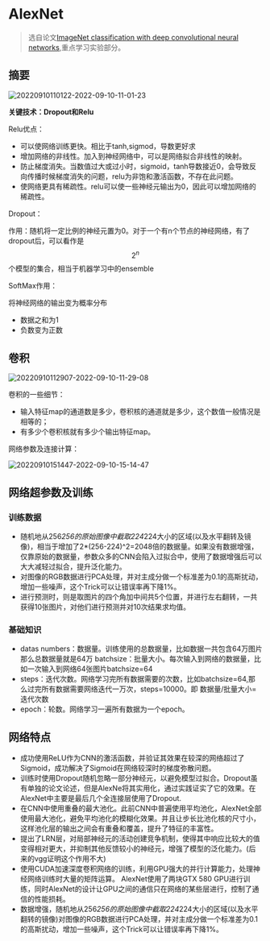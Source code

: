 # AlexNet

> 选自论文[ImageNet classification with deep convolutional neural networks](https://dl.acm.org/doi/abs/10.1145/3065386),重点学习实验部分。


## 摘要

![20220910110122-2022-09-10-11-01-23](https://cdn.jsdelivr.net/gh/ironartisan/picRepo/20220910110122-2022-09-10-11-01-23.png)


**关键技术：Dropout和Relu**
  
Relu优点：

- 可以使网络训练更快。相比于tanh,sigmod，导数更好求
- 增加网络的非线性。加入到神经网络中，可以是网络拟合非线性的映射。
- 防止梯度消失。当数值过大或过小时，sigmoid，tanh导数接近0，会导致反向传播时候梯度消失的问题，relu为非饱和激活函数，不存在此问题。
- 使网络更具有稀疏性。relu可以使一些神经元输出为0，因此可以增加网络的稀疏性。
  
Dropout：

作用：随机将一定比例的神经元置为0。对于一个有n个节点的神经网络，有了dropout后，可以看作是$$2^n$$个模型的集合，相当于机器学习中的ensemble

SoftMax作用：

将神经网络的输出变为概率分布
- 数据之和为1
- 负数变为正数

## 卷积

![20220910112907-2022-09-10-11-29-08](https://cdn.jsdelivr.net/gh/ironartisan/picRepo/20220910112907-2022-09-10-11-29-08.png)

卷积的一些细节：
- 输入特征map的通道数是多少，卷积核的通道就是多少，这个数值一般情况是相等的；
- 有多少个卷积核就有多少个输出特征map。

网络参数及连接计算：

![20220910151447-2022-09-10-15-14-47](https://cdn.jsdelivr.net/gh/ironartisan/picRepo/20220910151447-2022-09-10-15-14-47.png)

## 网络超参数及训练

### 训练数据

- 随机地从256*256的原始图像中截取224*224大小的区域(以及水平翻转及镜像)，相当于增加了2*(256-224)^2=2048倍的数据量。如果没有数据增强，仅靠原始的数据量，参数众多的CNN会陷入过拟合中，使用了数据增强后可以大大减轻过拟合，提升泛化能力。
- 对图像的RGB数据进行PCA处理，并对主成分做一个标准差为0.1的高斯扰动，增加一些噪声，这个Trick可以让错误率再下降1%。
- 进行预测时，则是取图片的四个角加中间共5个位置，并进行左右翻转，一共获得10张图片，对他们进行预测并对10次结果求均值。

### 基础知识

- datas numbers：数据量。训练使用的总数据量，比如数据一共包含64万图片那么总数据量就是64万 batchsize：批量大小。每次输入到网络的数据量，比如一次输入到网络64张图片batchsize=64 
- steps：迭代次数。网络学习完所有数据需要的次数，比如batchsize=64,那么过完所有数据需要网络迭代一万次，steps=10000。即 数据量/批量大小=迭代次数 
- epoch：轮数。网络学习一遍所有数据为一个epoch。

## 网络特点

- 成功使用ReLU作为CNN的激活函数，并验证其效果在较深的网络超过了Sigmoid，成功解决了Sigmoid在网络较深时的梯度弥散问题。
- 训练时使用Dropout随机忽略一部分神经元，以避免模型过拟合。Dropout虽有单独的论文论述，但是AlexNe将其实用化，通过实践证实了它的效果。在AlexNet中主要是最后几个全连接层使用了Dropout.
- 在CNN中使用重叠的最大池化。此前CNN中普遍使用平均池化，AlexNet全部使用最大池化，避免平均池化的模糊化效果。并且让步长比池化核的尺寸小，这样池化层的输出之间会有重叠和覆盖，提升了特征的丰富性。
- 提出了LRN层，对局部神经元的活动创建竞争机制，使得其中响应比较大的值变得相对更大，并抑制其他反馈较小的神经元，增强了模型的泛化能力。(后来的vgg证明这个作用不大)
- 使用CUDA加速深度卷积网络的训练，利用GPU强大的并行计算能力，处理神经网络训练时大量的矩阵运算。 AlexNet使用了两块GTX 580 GPU进行训练，同时AlexNet的设计让GPU之间的通信只在网络的某些层进行，控制了通信的性能损耗。
- 数据增强，随机地从256*256的原始图像中截取224*224大小的区域(以及水平翻转的镜像)对图像的RGB数据进行PCA处理，并对主成分做一个标准差为0.1的高斯扰动，增加一些噪声，这个Trick可以让错误率再下降1%。

